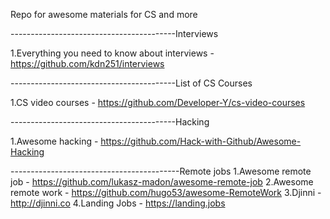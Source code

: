 Repo for awesome materials for CS and more


-----------------------------------------Interviews

1.Everything you need to know about interviews - https://github.com/kdn251/interviews


-----------------------------------------List of CS Courses

1.CS video courses - https://github.com/Developer-Y/cs-video-courses

-----------------------------------------Hacking

1.Awesome hacking - https://github.com/Hack-with-Github/Awesome-Hacking

------------------------------------------Remote jobs
1.Awesome remote job - https://github.com/lukasz-madon/awesome-remote-job
2.Awesome remote work - https://github.com/hugo53/awesome-RemoteWork
3.Djinni - http://djinni.co
4.Landing Jobs - https://landing.jobs




